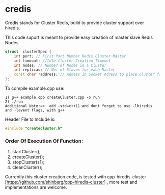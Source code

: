 # credis
Credis stands for Cluster Redis, build to provide cluster support over hiredis.

This code suport is meant to provide easy creation of master slave Redis Nodes

```c++
struct  clusterSpec {
    int port; // First Port Number Redis Cluster Master
    int timeout; //Idle Cluster Creation Timeout
    int nodes; // Number of Nodes in a Cluster
    int replicas; // No. of Slaves for each Master
    const char *address; // Addess in Socket Adress to place cluster from
};
```

To compile example.cpp use:
```shell
1) g++ example.cpp createCluster.cpp -o run
2) ./run
Additional Note:=>  add -std=c++11 and dont forget to use -lhiredis and -levent flags, with g++
```

Header File to Include is:
```c++
#include "createcluster.h"
```
### Order Of Execution Of Function:

1) startCluster(); </br>
2) createCluster(); </br>
3) stopCluster(s1); </br>
4) cleanCluster();

Currently this cluster creation code, is tested with cpp-hiredis-cluster [https://github.com/shinberg/cpp-hiredis-cluster] , more test and implementations are welcome.
